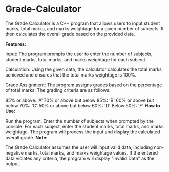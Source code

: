 # Grade-Calculator
The Grade Calculator is a C++ program that allows users to input student marks, total marks, and marks weightage for a given number of subjects. It then calculates the overall grade based on the provided data.

**Features:**

Input: The program prompts the user to enter the number of subjects, student marks, total marks, and marks weightage for each subject.

Calculation: Using the given data, the calculator calculates the total marks achieved and ensures that the total marks weightage is 100%.

Grade Assignment: The program assigns grades based on the percentage of total marks. The grading criteria are as follows:

85% or above: 'A'
70% or above but below 85%: 'B'
60% or above but below 70%: 'C'
50% or above but below 60%: 'D'
Below 50%: 'F'
**How to Use:**

Run the program.
Enter the number of subjects when prompted by the console.
For each subject, enter the student marks, total marks, and marks weightage.
The program will process the input and display the calculated overall grade.
**Note:**

The Grade Calculator assumes the user will input valid data, including non-negative marks, total marks, and marks weightage values.
If the entered data violates any criteria, the program will display "Invalid Data" as the output.
